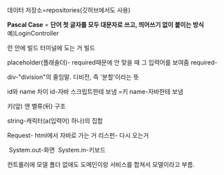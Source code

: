 데이터 저장소=repositories(깃허브에서도 사용)

**Pascal Case** = **단어 첫 글자를 모두 대문자로 쓰고, 띄어쓰기 없이 붙이는 방식** 예)LoginController

런 안에 빌드 터미널에 도는 거 빌드

placeholder(플래솔더)- required때문에 안 맞을 때 그 입력어를 보여줌
required-

div-"division"의 줄임말. 디비전, 즉 '분할'이라는 뜻

id와 name 차이
id-자바 스크립트한테 보냄 =키
name-자바한테 보냄

키(앞) 앤 벨류(뒤) 구조

string-캐릭터(a(입력어) 하나)의 집합

Request- html에서 자바로 가는 거
리스펀- 다시 오는거

 System.out-화면
 System.in-키보드

컨트롤러에 모델 폴더 없애도 도메인이랑 서비스를 합쳐서 모델이라고 부름.